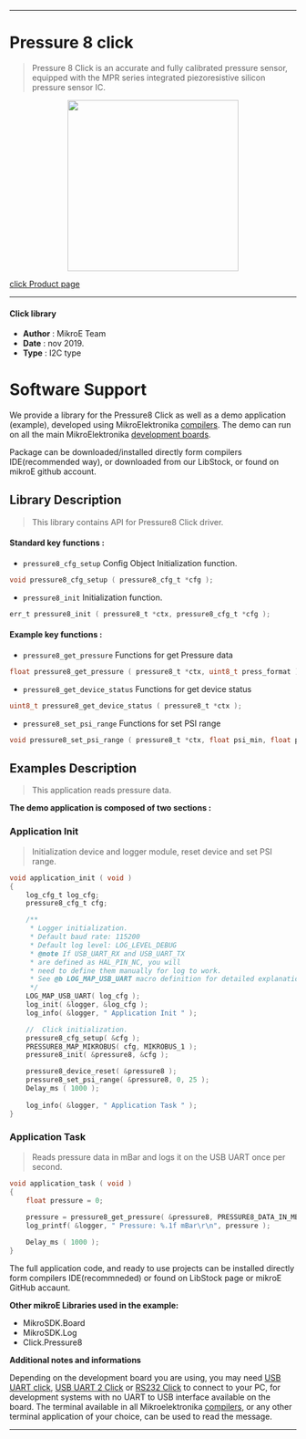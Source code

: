 
---
# Pressure 8 click

> Pressure 8 Click is an accurate and fully calibrated pressure sensor, equipped with the MPR series integrated piezoresistive silicon pressure sensor IC. 

<p align="center">
  <img src="https://download.mikroe.com/images/click_for_ide/pressure8_click.png" height=300px>
</p>

[click Product page](https://www.mikroe.com/pressure-8-click)

---


#### Click library 

- **Author**        : MikroE Team
- **Date**          : nov 2019.
- **Type**          : I2C type


# Software Support

We provide a library for the Pressure8 Click 
as well as a demo application (example), developed using MikroElektronika 
[compilers](https://shop.mikroe.com/compilers). 
The demo can run on all the main MikroElektronika [development boards](https://shop.mikroe.com/development-boards).

Package can be downloaded/installed directly form compilers IDE(recommended way), or downloaded from our LibStock, or found on mikroE github account. 

## Library Description

> This library contains API for Pressure8 Click driver.

#### Standard key functions :

- `pressure8_cfg_setup` Config Object Initialization function.
```c
void pressure8_cfg_setup ( pressure8_cfg_t *cfg ); 
```

- `pressure8_init` Initialization function.
```c
err_t pressure8_init ( pressure8_t *ctx, pressure8_cfg_t *cfg );
```

#### Example key functions :

- `pressure8_get_pressure` Functions for get Pressure data
```c
float pressure8_get_pressure ( pressure8_t *ctx, uint8_t press_format );
```

- `pressure8_get_device_status` Functions for get device status
```c
uint8_t pressure8_get_device_status ( pressure8_t *ctx );
```

- `pressure8_set_psi_range` Functions for set PSI range
```c
void pressure8_set_psi_range ( pressure8_t *ctx, float psi_min, float psi_max );
```

## Examples Description

> This application reads pressure data.

**The demo application is composed of two sections :**

### Application Init 

> Initialization device and logger module, reset device and set PSI range.

```c
void application_init ( void )
{
    log_cfg_t log_cfg;
    pressure8_cfg_t cfg;

    /** 
     * Logger initialization.
     * Default baud rate: 115200
     * Default log level: LOG_LEVEL_DEBUG
     * @note If USB_UART_RX and USB_UART_TX 
     * are defined as HAL_PIN_NC, you will 
     * need to define them manually for log to work. 
     * See @b LOG_MAP_USB_UART macro definition for detailed explanation.
     */
    LOG_MAP_USB_UART( log_cfg );
    log_init( &logger, &log_cfg );
    log_info( &logger, " Application Init " );

    //  Click initialization.
    pressure8_cfg_setup( &cfg );
    PRESSURE8_MAP_MIKROBUS( cfg, MIKROBUS_1 );
    pressure8_init( &pressure8, &cfg );

    pressure8_device_reset( &pressure8 );
    pressure8_set_psi_range( &pressure8, 0, 25 );
    Delay_ms ( 1000 );
    
    log_info( &logger, " Application Task " );
}
```

### Application Task

> Reads pressure data in mBar and logs it on the USB UART once per second.

```c
void application_task ( void )
{
    float pressure = 0;
    
    pressure = pressure8_get_pressure( &pressure8, PRESSURE8_DATA_IN_MBAR );
    log_printf( &logger, " Pressure: %.1f mBar\r\n", pressure );

    Delay_ms ( 1000 );
}
```

The full application code, and ready to use projects can be  installed directly form compilers IDE(recommneded) or found on LibStock page or mikroE GitHub accaunt.

**Other mikroE Libraries used in the example:** 

- MikroSDK.Board
- MikroSDK.Log
- Click.Pressure8

**Additional notes and informations**

Depending on the development board you are using, you may need 
[USB UART click](https://shop.mikroe.com/usb-uart-click), 
[USB UART 2 Click](https://shop.mikroe.com/usb-uart-2-click) or 
[RS232 Click](https://shop.mikroe.com/rs232-click) to connect to your PC, for 
development systems with no UART to USB interface available on the board. The 
terminal available in all Mikroelektronika 
[compilers](https://shop.mikroe.com/compilers), or any other terminal application 
of your choice, can be used to read the message.



---
